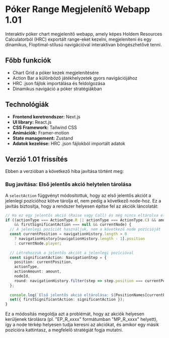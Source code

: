 # Póker Range Megjelenítő Webapp 1.01

Interaktív póker chart megjelenítő webapp, amely képes Holdem Resources Calculatorból (HRC) exportált range-eket kezelni, megjeleníteni és egy dinamikus, Floptimal-stílusú navigációval interaktívan böngészhetővé tenni.

## Főbb funkciók

- Chart Grid a póker kezek megjelenítésére
- Action Bar a különböző játékhelyzetek gyors navigációjához
- HRC .json fájlok importálása és feldolgozása
- Dinamikus navigáció a póker stratégiákban

## Technológiák

- **Frontend keretrendszer:** Next.js
- **UI library:** React.js
- **CSS Framework:** Tailwind CSS
- **Animációk:** Framer-motion
- **State management:** Zustand
- **Adatok kezelése:** HRC .json fájlokból importált adatok

## Verzió 1.01 frissítés

Ebben a verzióban a következő hiba javítása történt meg:

### Bug javítása: Első jelentős akció helytelen tárolása

A `selectAction` függvényt módosítottuk, hogy az első jelentős akciót a jelenlegi pozícióhoz kötve tárolja el, nem pedig a következő node-hoz. Ez a javítás biztosítja, hogy a rendszer helyesen építse fel az akciók láncolatát:

```typescript
// Ha ez egy jelentős akció (Raise vagy Call) és még nincs eltárolva első jelentős akció
if ((actionType === ActionType.R || actionType === ActionType.C) && amount > 0 
    && firstSignificantAction === null && currentNode) {
  // A jelenlegi pozíciót használjuk, nem a következő node pozícióját
  const currentPosition = navigationHistory.length > 0 
    ? navigationHistory[navigationHistory.length - 1].position
    : currentNode.player;
    
  // Létrehozzuk a jelentős akciót a jelenlegi pozícióval
  const significantAction: NavigationStep = {
    position: currentPosition,
    actionType,
    actionAmount: amount,
    nodeId,
    round: navigationHistory.filter(step => step.position === currentPosition).length
  };
  
  console.log(`Első jelentős akció eltárolása: ${PositionNames[currentPosition]} ${actionType} ${amount}`);
  set({ firstSignificantAction: significantAction });
}
```

Ez a módosítás megoldja azt a problémát, hogy az akciók helyesen kerüljenek tárolásra (pl. "EP_R_xxxx" formátumban "MP_R_xxxx" helyett), így a node térkép helyesen tudja keresni az akciókat, és amikor egy másik pozícióra kattintasz, a megfelelő stratégiát fogja mutatni.
